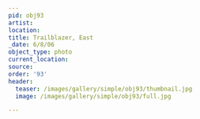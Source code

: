 ```yaml
---
pid: obj93
artist:
location:
title: Trailblazer, East
_date: 6/8/06
object_type: photo
current_location:
source:
order: '93'
header:
  teaser: /images/gallery/simple/obj93/thumbnail.jpg
  image: /images/gallery/simple/obj93/full.jpg

---
```

